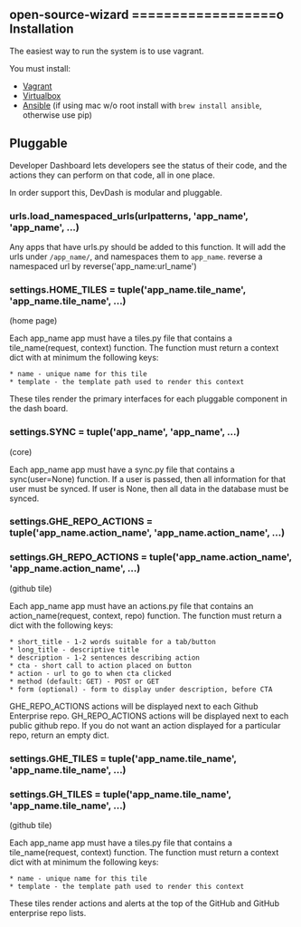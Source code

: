 open-source-wizard
==================o
Installation
------------
The easiest way to run the system is to use vagrant.

You must install:
  * [Vagrant](https://www.vagrantup.com/)
  * [Virtualbox](https://www.vagrantup.com/)
  * [Ansible](http://www.ansible.com/) (if using mac w/o root install with `brew install ansible`, otherwise use pip)

Pluggable
---------
Developer Dashboard lets developers see the status of their code,
and the actions they can perform on that code, all in one place.

In order support this, DevDash is modular and pluggable.

### urls.load_namespaced_urls(urlpatterns, 'app_name', 'app_name', ...)
Any apps that have urls.py should be added to this function. 
It will add the urls under `/app_name/`, and namespaces them to `app_name`.
reverse a namespaced url by reverse('app_name:url_name')

### settings.HOME_TILES = tuple('app_name.tile_name', 'app_name.tile_name', ...)
(home page)

Each app_name app must have a tiles.py file that contains a tile_name(request, context) function.
The function must return a context dict with at minimum the following keys:

    * name - unique name for this tile
    * template - the template path used to render this context

These tiles render the primary interfaces for each pluggable component in the dash board.

### settings.SYNC = tuple('app_name', 'app_name', ...)
(core)

Each app_name app must have a sync.py file that contains a sync(user=None) function. 
If a user is passed, then all information for that user must be synced.
If user is None, then all data in the database must be synced.

### settings.GHE_REPO_ACTIONS = tuple('app_name.action_name', 'app_name.action_name', ...)
### settings.GH_REPO_ACTIONS = tuple('app_name.action_name', 'app_name.action_name', ...)
(github tile)

Each app_name app must have an actions.py file that contains an action_name(request, context, repo) function.
The function must return a dict with the following keys:

    * short_title - 1-2 words suitable for a tab/button
    * long_title - descriptive title
    * description - 1-2 sentences describing action
    * cta - short call to action placed on button 
    * action - url to go to when cta clicked
    * method (default: GET) - POST or GET
    * form (optional) - form to display under description, before CTA

GHE_REPO_ACTIONS actions will be displayed next to each Github Enterprise repo.
GH_REPO_ACTIONS actions will be displayed next to each public github repo.
If you do not want an action displayed for a particular repo, return an empty dict.

### settings.GHE_TILES = tuple('app_name.tile_name', 'app_name.tile_name', ...)
### settings.GH_TILES = tuple('app_name.tile_name', 'app_name.tile_name', ...)
(github tile)

Each app_name app must have a tiles.py file that contains a tile_name(request, context) function.
The function must return a context dict with at minimum the following keys:

    * name - unique name for this tile
    * template - the template path used to render this context

These tiles render actions and alerts at the top of the GitHub and GitHub enterprise repo lists.

